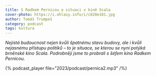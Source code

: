 ```yaml
---
title: S Radkem Pernicou o situaci v kině Scala
cover-photo: https://i.ohlasy.info/i/c820e181.jpg
author: Tomáš Trumpeš
category: podcast
tags: kultura
---
```


*Nejistá budoucnost nejen kvůli špatnému stavu budovy, ale i kvůli nejasnému přístupu politiků – to je situace, se kterou se nyní potýká brněnské kino Scala. Podrobněji jsme to probrali s šéfem kina Radkem Pernicou.*

{% podcast_player file="2023/podcast/pernica2.mp3" /%}